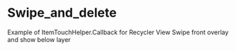 # Swipe_and_delete
Example of ItemTouchHelper.Callback for Recycler View
Swipe front overlay and show below layer

